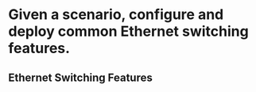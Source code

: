 # Given a scenario, configure and deploy common Ethernet switching features.

## Ethernet Switching Features